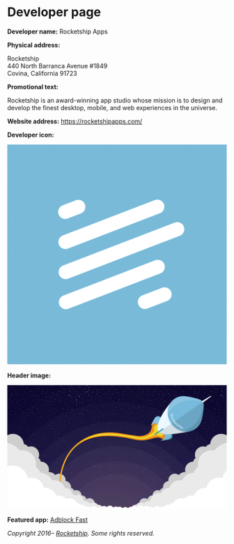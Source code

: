 # Developer page

**Developer name:** Rocketship Apps

**Physical address:**

Rocketship  
440 North Barranca Avenue #1849  
Covina, California 91723

**Promotional text:**

Rocketship is an award-winning app studio whose mission is to design and develop the finest desktop,
mobile, and web experiences in the universe.

**Website address:** https://rocketshipapps.com/

**Developer icon:**

![Icon](developer-icon.png)

**Header image:**

![Header](header.png)

**Featured app:** [Adblock Fast](LISTING.md)

_Copyright 2016– [Rocketship](https://rocketshipapps.com/). Some rights reserved._
